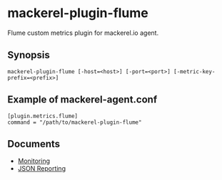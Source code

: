 mackerel-plugin-flume
=====================

Flume custom metrics plugin for mackerel.io agent.

## Synopsis

```shell
mackerel-plugin-flume [-host=<host>] [-port=<port>] [-metric-key-prefix=<prefix>]
```

## Example of mackerel-agent.conf

```
[plugin.metrics.flume]
command = "/path/to/mackerel-plugin-flume"
```

## Documents

* [Monitoring](https://flume.apache.org/FlumeUserGuide.html#monitoring)
* [JSON Reporting](https://flume.apache.org/FlumeUserGuide.html#json-reporting)

